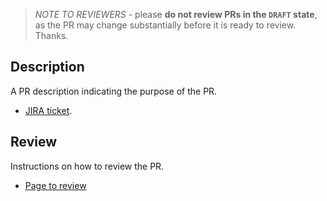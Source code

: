 > _NOTE TO REVIEWERS_ - please **do not review PRs in the `DRAFT` state**, as the PR may change substantially before it is ready to review. Thanks.

## Description

A PR description indicating the purpose of the PR.

* [JIRA ticket](link).

## Review

Instructions on how to review the PR. 

* [Page to review](link)
